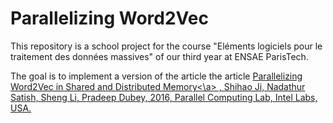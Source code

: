 # Parallelizing Word2Vec

This repository is a school project for the course "Eléments logiciels pour le traitement des données massives" of our third year at ENSAE ParisTech. 

The goal is to implement a version of the article the article <a href="https://arxiv.org/pdf/1604.04661.pdf">Parallelizing Word2Vec in Shared and Distributed Memory<\a> , Shihao Ji, Nadathur Satish, Sheng Li, Pradeep Dubey, 2016, Parallel Computing Lab, Intel Labs, USA.
